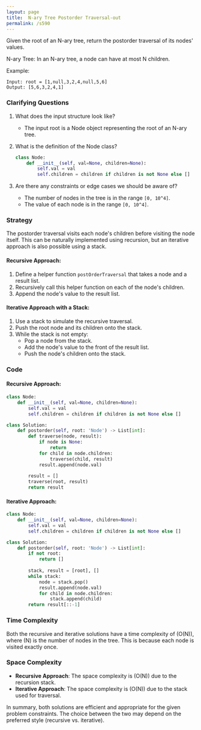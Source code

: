 ```yaml
---
layout: page
title:  N-ary Tree Postorder Traversal-out
permalink: /s590
---
```

Given the root of an N-ary tree, return the postorder traversal of its nodes' values.

N-ary Tree: In an N-ary tree, a node can have at most N children.

Example:
```
Input: root = [1,null,3,2,4,null,5,6]
Output: [5,6,3,2,4,1]
```

### Clarifying Questions
1. What does the input structure look like?
   - The input root is a Node object representing the root of an N-ary tree.
   
2. What is the definition of the Node class?
   ```python
   class Node:
       def __init__(self, val=None, children=None):
           self.val = val
           self.children = children if children is not None else []
   ```

3. Are there any constraints or edge cases we should be aware of?
   - The number of nodes in the tree is in the range `[0, 10^4]`.
   - The value of each node is in the range `[0, 10^4]`.

### Strategy
The postorder traversal visits each node's children before visiting the node itself. This can be naturally implemented using recursion, but an iterative approach is also possible using a stack.

#### Recursive Approach:
1. Define a helper function `postOrderTraversal` that takes a node and a result list.
2. Recursively call this helper function on each of the node's children.
3. Append the node's value to the result list.

#### Iterative Approach with a Stack:
1. Use a stack to simulate the recursive traversal.
2. Push the root node and its children onto the stack.
3. While the stack is not empty:
   - Pop a node from the stack.
   - Add the node's value to the front of the result list.
   - Push the node's children onto the stack.

### Code

#### Recursive Approach:
```python
class Node:
    def __init__(self, val=None, children=None):
        self.val = val
        self.children = children if children is not None else []

class Solution:
    def postorder(self, root: 'Node') -> List[int]:
        def traverse(node, result):
            if node is None:
                return
            for child in node.children:
                traverse(child, result)
            result.append(node.val)
        
        result = []
        traverse(root, result)
        return result
```

#### Iterative Approach:
```python
class Node:
    def __init__(self, val=None, children=None):
        self.val = val
        self.children = children if children is not None else []

class Solution:
    def postorder(self, root: 'Node') -> List[int]:
        if not root:
            return []
        
        stack, result = [root], []
        while stack:
            node = stack.pop()
            result.append(node.val)
            for child in node.children:
                stack.append(child)
        return result[::-1]
```

### Time Complexity
Both the recursive and iterative solutions have a time complexity of \(O(N)\), where \(N\) is the number of nodes in the tree. This is because each node is visited exactly once.

### Space Complexity
- **Recursive Approach**: The space complexity is \(O(N)\) due to the recursion stack.
- **Iterative Approach**: The space complexity is \(O(N)\) due to the stack used for traversal.

In summary, both solutions are efficient and appropriate for the given problem constraints. The choice between the two may depend on the preferred style (recursive vs. iterative).